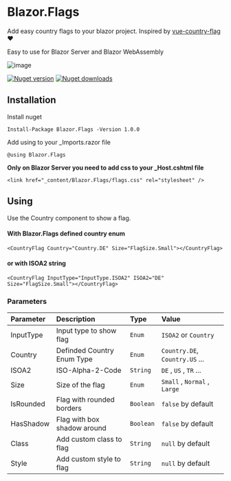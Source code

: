 # Blazor.Flags
Add easy country flags to your blazor project.
Inspired by [vue-country-flag](https://github.com/P3trur0/vue-country-flag) ❤️

Easy to use for Blazor Server and Blazor WebAssembly

![image](https://user-images.githubusercontent.com/7681603/151586606-e7b9d73e-9a4a-43d7-98fc-fbace092ed9d.png)


[![Nuget version](https://img.shields.io/nuget/v/Blazor.Flags?color=ff4081&label=nuget%20version&logo=nuget&style=flat-square)](https://www.nuget.org/packages/Blazor.Flags/)
[![Nuget downloads](https://img.shields.io/nuget/dt/Blazor.Flags?color=ff4081&label=nuget%20downloads&logo=nuget&style=flat-square)](https://www.nuget.org/packages/Blazor.Flags/)

## Installation

Install nuget
```
Install-Package Blazor.Flags -Version 1.0.0
```


Add using to your _Imports.razor file
```
@using Blazor.Flags
```

**Only on Blazor Server you need to add css to your _Host.cshtml file**
```
<link href="_content/Blazor.Flags/flags.css" rel="stylesheet" />
```

## Using

Use the Country component to show a flag. 

#### With Blazor.Flags defined country enum
```
<CountryFlag Country="Country.DE" Size="FlagSize.Small"></CountryFlag>
```

#### or with ISOA2 string
```
<CountryFlag InputType="InputType.ISOA2" ISOA2="DE" Size="FlagSize.Small"></CountryFlag>
```

### Parameters

| Parameter | Description | Type | Value |
|:--|:--|:--|:--|
| InputType | Input type to show flag | `Enum` | `ISOA2` or `Country` |
| Country | Definded Country Enum Type | `Enum` | `Country.DE`, `Country.US` ... |
| ISOA2 | ISO-Alpha-2-Code | `String` | `DE` , `US` , `TR` ... |
| Size | Size of the flag| `Enum` | `Small` , `Normal` , `Large` |
| IsRounded | Flag with rounded borders | `Boolean` | `false` by default |
| HasShadow | Flag with box shadow around | `Boolean` | `false` by default |
| Class | Add custom class to flag | `String` | `null` by default |
| Style | Add custom style to flag | `String` | `null` by default |



